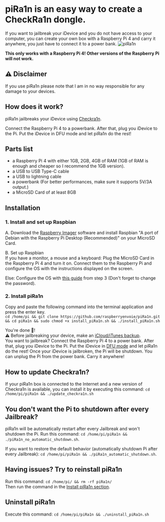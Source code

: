# piRa1n is an easy way to create a CheckRa1n dongle.
If you want to jailbreak your iDevice and you do not have access to your computer, you can create your own box with a Raspberry Pi 4 and carry it anywhere, you just have to connect it to a power bank.
![piRa1n](https://github.com/raspberryenvoie/piRa1n/blob/master/piRa1n.jpg)

**This only works with a Raspberry Pi 4! Other versions of the Raspberry Pi will not work.**

## ⚠️ Disclaimer
If you use piRa1n please note that I am in no way responsible for any damage to your devices.

## How does it work?
piRa1n jailbreaks your iDevice using [Checkra1n](https://checkra.in/).

Connect the Raspberry Pi 4 to a powerbank. After that, plug you iDevice to the Pi. Put the iDevice in DFU mode and let piRa1n do the rest!

## Parts list
- a Raspberry Pi 4 with either 1GB, 2GB, 4GB of RAM (1GB of RAM is enough and cheaper so I recommend the 1GB version).
- a USB to USB Type-C cable
- a USB to lightning cable
- a powerbank (For better performances, make sure it supports 5V/3A output.)
- a MicroSD Card of at least 8GB

## Installation 

### 1. Install and set up Raspbian
A. Download the [Raspberry Imager](https://www.raspberrypi.org/downloads/) software and install Raspbian "A port of Debian with the Raspberry Pi Desktop (Recommended)" on your MicroSD Card.

B. Set up Raspbian\
If you have a monitor, a mouse and a keyboard: Plug the MicroSD Card in the Raspberry Pi 4 and turn it on. Connect them to the Raspberry Pi and configure the OS with the instructions displayed on the screen.

Else: Configure the OS with [this guide](https://www.jamesfmackenzie.com/2017/01/02/raspberry-pi-headless-rasbian-install/) from step 3 (Don't forget to change the password).

### 2. Install piRa1n
Copy and paste the following command into the terminal application and press the enter key.\
`cd /home/pi && git clone https://github.com/raspberryenvoie/piRa1n.git && cd piRa1n && sudo chmod +x install_piRa1n.sh && ./install_piRa1n.sh`

You're done 👏!\
⚠️ Before jailbreaking your device, make an [iCloud/iTunes backup](https://support.apple.com/en-us/HT203977).\
You want to jailbreak? Connect the Raspberry Pi 4 to a power bank. After that, plug you iDevice to the Pi. Put the iDevice in [DFU mode](https://www.reddit.com/r/jailbreak/wiki/dfumode) and let piRa1n do the rest! Once your iDevice is jailbroken, the Pi will be shutdown. You can unplug the Pi from the power bank. Carry it anywhere!

## How to update Checkra1n?
If your piRa1n box is connected to the Internet and a new version of Checkra1n is available, you can install it by executing this command:
`cd /home/pi/piRa1n && ./update_checkra1n.sh`

## You don't want the Pi to shutdown after every Jailbreak?
piRa1n will be automatically restart after every Jailbreak and won't shutdown the Pi. Run this command: `cd /home/pi/piRa1n && ./piRa1n_no_automatic_shutdown.sh`.

If you want to restore the default behavior (automatically shutdown Pi after every Jailbreak): `cd /home/pi/piRa1n && ./piRa1n_automatic_shutdown.sh`.

## Having issues? Try to reinstall piRa1n
Run this command: `cd /home/pi/ && rm -rf piRa1n/`\
Then run the command in the [Install piRa1n section](https://github.com/raspberryenvoie/piRa1n#2-install-pira1n).

## Uninstall piRa1n
Execute this command: `cd /home/pi/piRa1n && ./uninstall_piRa1n.sh`
